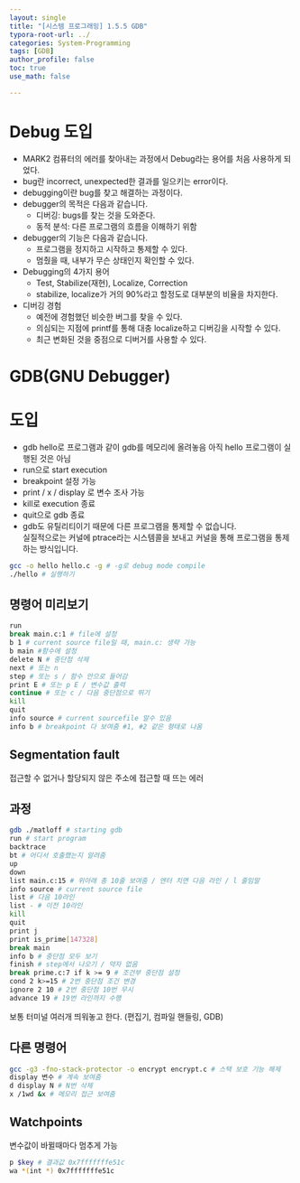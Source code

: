 ```yaml
---
layout: single
title: "[시스템 프로그래밍] 1.5.5 GDB"
typora-root-url: ../
categories: System-Programming
tags: [GDB]
author_profile: false
toc: true
use_math: false

---
```




# Debug 도입

* MARK2 컴퓨터의 에러를 찾아내는 과정에서 Debug라는 용어를 처음 사용하게 되었다.
* bug란 incorrect, unexpected한 결과를 일으키는 error이다.
* debugging이란 bug를 찾고 해결하는 과정이다.
* debugger의 목적은 다음과 같습니다.
  * 디버깅: bugs를 찾는 것을 도와준다.
  * 동적 분석: 다른 프로그램의 흐름을 이해하기 위함
* debugger의 기능은 다음과 같습니다.
  * 프로그램을 정지하고 시작하고 통제할 수 있다.
  * 멈췄을 때, 내부가 무슨 상태인지 확인할 수 있다.
* Debugging의 4가지 용어
  * Test, Stabilize(재현), Localize, Correction
  * stabilize, localize가 거의 90%라고 할정도로 대부분의 비율을 차지한다.
* 디버깅 경험
  * 예전에 경험했던 비슷한 버그를 찾을 수 있다.
  * 의심되는 지점에 printf를 통해 대충 localize하고 디버깅을 시작할 수 있다.
  * 최근 변화된 것을 중점으로 디버거를 사용할 수 있다.

# GDB(GNU Debugger)

# 도입

* gdb hello로 프로그램과 같이 gdb를 메모리에 올려놓음
  아직 hello 프로그램이 실행된 것은 아님
* run으로 start execution
* breakpoint 설정 가능
* print / x / display 로 변수 조사 가능
* kill로 execution 종료
* quit으로 gdb 종료
* gdb도 유틸리티이기 때문에 다른 프로그램을 통제할 수 없습니다.  
  실질적으로는 커널에 ptrace라는 시스템콜을 보내고 커널을 통해 프로그램을 통제하는 방식입니다.

```bash
gcc -o hello hello.c -g # -g로 debug mode compile
./hello # 실행하기
```

## 명령어 미리보기

```bash
run
break main.c:1 # file에 설정
b 1 # current source file일 때, main.c: 생략 가능
b main #함수에 설정
delete N # 중단점 삭제
next # 또는 n
step # 또는 s / 함수 안으로 들어감
print E # 또는 p E / 변수값 출력
continue # 또는 c / 다음 중단점으로 뛰기
kill
quit
info source # current sourcefile 알수 있음
info b # breakpoint 다 보여줌 #1, #2 같은 형태로 나옴
```

## Segmentation fault

접근할 수 없거나 할당되지 않은 주소에 접근할 때 뜨는 에러

## 과정

```bash
gdb ./matloff # starting gdb
run # start program
backtrace
bt # 어디서 호출했는지 알려줌
up
down
list main.c:15 # 위아래 총 10줄 보여줌 / 엔터 치면 다음 라인 / l 줄임말
info source # current source file
list # 다음 10라인
list - # 이전 10라인
kill
quit
print j
print is_prime[147328]
break main
info b # 중단점 모두 보기
finish # step에서 나오기 / 약자 없음
break prime.c:7 if k >= 9 # 조건부 중단점 설정
cond 2 k>=15 # 2번 중단점 조건 변경
ignore 2 10 # 2번 중단점 10번 무시
advance 19 # 19번 라인까지 수행
```

보통 터미널 여러개 띄워놓고 한다. (편집기, 컴파일 핸들링, GDB)

## 다른 명령어

```bash
gcc -g3 -fno-stack-protector -o encrypt encrypt.c # 스택 보호 기능 해제
display 변수 # 계속 보여줌
d display N # N번 삭제
x /1wd &x # 메모리 접근 보여줌
```

## Watchpoints

변수값이 바뀔때마다 멈추게 가능

```bash
p $key # 결과값 0x7fffffffe51c
wa *(int *) 0x7fffffffe51c
```